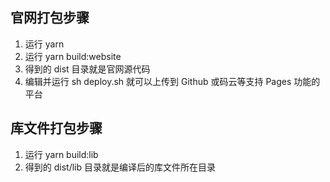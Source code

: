## 官网打包步骤
1. 运行 yarn
2. 运行 yarn build:website
3. 得到的 dist 目录就是官网源代码
4. 编辑并运行 sh deploy.sh 就可以上传到 Github 或码云等支持 Pages 功能的平台

## 库文件打包步骤

1. 运行 yarn build:lib
2. 得到的 dist/lib 目录就是编译后的库文件所在目录